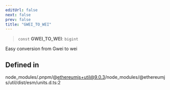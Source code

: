 ```yaml
---
editUrl: false
next: false
prev: false
title: "GWEI_TO_WEI"
---
```


> `const` **GWEI\_TO\_WEI**: `bigint`

Easy conversion from Gwei to wei

## Defined in

node\_modules/.pnpm/@ethereumjs+util@9.0.3/node\_modules/@ethereumjs/util/dist/esm/units.d.ts:2
